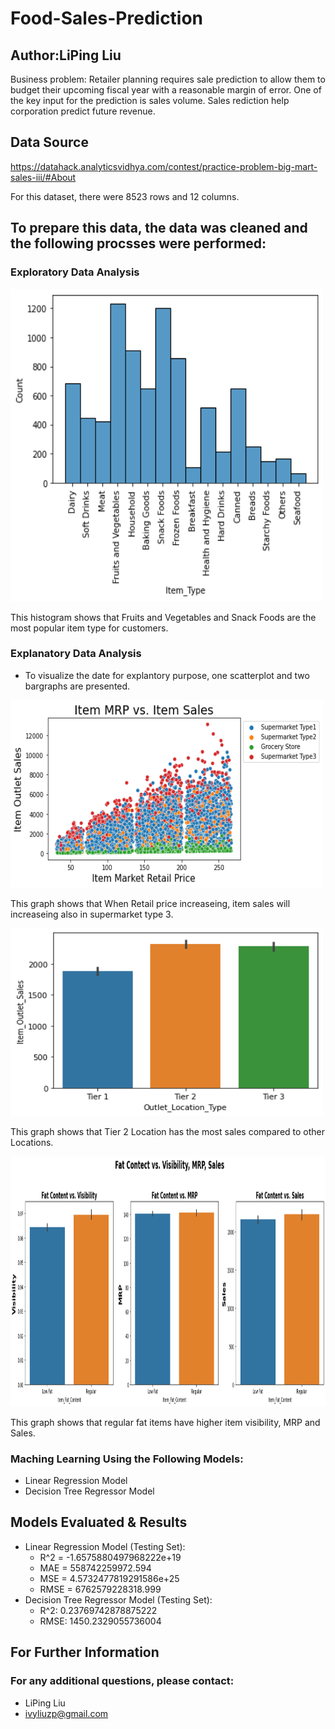 # Food-Sales-Prediction

## Author:LiPing Liu


Business problem: Retailer planning requires sale prediction to allow them to budget their upcoming fiscal year with a reasonable margin of error. One of the key input for the prediction is sales volume. Sales rediction help corporation predict future revenue.

## Data Source

https://datahack.analyticsvidhya.com/contest/practice-problem-big-mart-sales-iii/#About


For this dataset, there were 8523 rows and 12 columns.





## To prepare this data, the data was cleaned and the following procsses were performed: 
### Exploratory Data Analysis



<img src="https://github.com/ivyyyyyliu/Food-Sales-Prediction/blob/main/Exploratory%20.png" height="500" width="500" >

This histogram shows that Fruits and Vegetables and Snack Foods are the most popular item type for customers.

### Explanatory Data Analysis
- To visualize the date for explantory purpose, one scatterplot and two bargraphs are presented. 


<img src="https://github.com/ivyyyyyliu/Food-Sales-Prediction/blob/main/Explanatory%201.png" height="300" width="500" >

This graph shows that When Retail price increaseing, item sales will increaseing also in supermarket type 3.

<img src="https://github.com/ivyyyyyliu/Food-Sales-Prediction/blob/main/Explanatory%203.png" height="300" width="500" >


This graph shows that Tier 2 Location has the most sales compared to other Locations.

<img src="https://github.com/ivyyyyyliu/Food-Sales-Prediction/blob/main/Explanatory%202.png" height="400" width="1000" >

This graph shows that regular fat items have higher item visibility, MRP and Sales.


### Maching Learning Using the Following Models:

- Linear Regression Model
- Decision Tree Regressor Model

## Models Evaluated & Results
- Linear Regression Model (Testing Set):
  - R^2 = -1.6575880497968222e+19
  - MAE = 558742259972.594
  - MSE = 4.5732477819291586e+25
  - RMSE = 6762579228318.999
- Decision Tree Regressor Model (Testing Set):
  - R^2: 0.23769742878875222
  - RMSE: 1450.2329055736004


## For Further Information
### For any additional questions, please contact:
- LiPing Liu
- ivyliuzp@gmail.com
